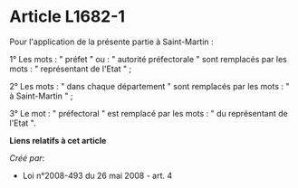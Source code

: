 # Article L1682-1

Pour l'application de la présente partie à Saint-Martin : 

1° Les mots : " préfet " ou : " autorité préfectorale " sont remplacés par les mots : " représentant de l'Etat " ; 

2° Les mots : " dans chaque département " sont remplacés par les mots : " à Saint-Martin " ; 

3° Le mot : " préfectoral " est remplacé par les mots : " du représentant de l'Etat ".

**Liens relatifs à cet article**

_Créé par_:

  - Loi n°2008-493 du 26 mai 2008 - art. 4
